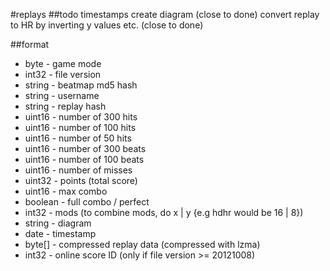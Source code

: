 #replays
##todo
timestamps
create diagram (close to done)
convert replay to HR by inverting y values etc. (close to done)

##format
* byte - game mode
* int32 - file version
* string - beatmap md5 hash
* string - username
* string - replay hash
* uint16 - number of 300 hits
* uint16 - number of 100 hits
* uint16 - number of 50 hits
* uint16 - number of 300 beats
* uint16 - number of 100 beats
* uint16 - number of misses
* uint32 - points (total score)
* uint16 - max combo
* boolean - full combo / perfect
* int32 - mods (to combine mods, do x | y {e.g hdhr would be 16 | 8})
* string - diagram
* date - timestamp
* byte[] - compressed replay data (compressed with lzma)
* int32 - online score ID (only if file version >= 20121008)